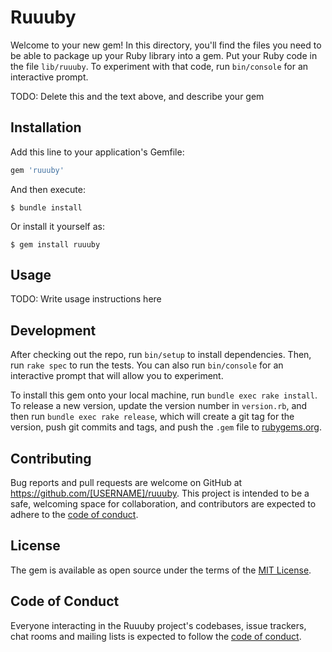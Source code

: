 # Ruuuby

Welcome to your new gem! In this directory, you'll find the files you need to be able to package up your Ruby library into a gem. Put your Ruby code in the file `lib/ruuuby`. To experiment with that code, run `bin/console` for an interactive prompt.

TODO: Delete this and the text above, and describe your gem

## Installation

Add this line to your application's Gemfile:

```ruby
gem 'ruuuby'
```

And then execute:

    $ bundle install

Or install it yourself as:

    $ gem install ruuuby

## Usage

TODO: Write usage instructions here

## Development

After checking out the repo, run `bin/setup` to install dependencies. Then, run `rake spec` to run the tests. You can also run `bin/console` for an interactive prompt that will allow you to experiment.

To install this gem onto your local machine, run `bundle exec rake install`. To release a new version, update the version number in `version.rb`, and then run `bundle exec rake release`, which will create a git tag for the version, push git commits and tags, and push the `.gem` file to [rubygems.org](https://rubygems.org).

## Contributing

Bug reports and pull requests are welcome on GitHub at https://github.com/[USERNAME]/ruuuby. This project is intended to be a safe, welcoming space for collaboration, and contributors are expected to adhere to the [code of conduct](https://github.com/[USERNAME]/ruuuby/blob/master/CODE_OF_CONDUCT.md).


## License

The gem is available as open source under the terms of the [MIT License](https://opensource.org/licenses/MIT).

## Code of Conduct

Everyone interacting in the Ruuuby project's codebases, issue trackers, chat rooms and mailing lists is expected to follow the [code of conduct](https://github.com/[USERNAME]/ruuuby/blob/master/CODE_OF_CONDUCT.md).

